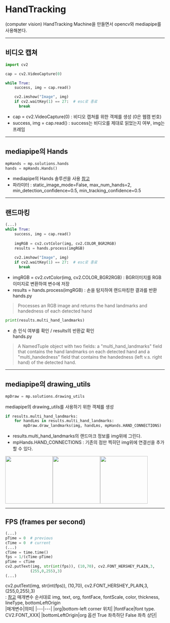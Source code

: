 # HandTracking
(computer vision) HandTracking Machine을 만들면서 opencv와 mediapipe를 사용해본다.
___

## 비디오 캡쳐
```python
import cv2

cap = cv2.VideoCapture(0)

while True:
    success, img = cap.read()

    cv2.imshow("Image", img)
    if cv2.waitKey(1) == 27:  # esc로 종료
      break
```
- cap = cv2.VideoCapture(0) : 비디오 캡쳐를 위한 객체를 생성 (0은 웹캠 번호)
- success, img = cap.read() : success는 비디오를 제대로 읽었는지 여부, img는 프레임

---
## mediapipe의 Hands
```python
mpHands = mp.solutions.hands
hands = mpHands.Hands()
```
- mediapipe의 Hands 솔루션을 사용 [참고](https://google.github.io/mediapipe/solutions/hands.html)
- 파라미터 : static_image_mode=False, max_num_hands=2, min_detection_confidence=0.5, min_tracking_confidence=0.5
___
## 랜드마킹
```python
(...)
while True:
    success, img = cap.read()
    
    imgRGB = cv2.cvtColor(img, cv2.COLOR_BGR2RGB)
    results = hands.process(imgRGB)
    
    cv2.imshow("Image", img)
    if cv2.waitKey(1) == 27:  # esc로 종료
      break
```
- imgRGB = cv2.cvtColor(img, cv2.COLOR_BGR2RGB) : BGR이미지를 RGB이미지로 변환하여 변수에 저장
- results = hands.process(imgRGB) : 손을 탐지하여 랜드마킹한 결과를 반환
hands.py
> Processes an RGB image and returns the hand landmarks and handedness of each detected hand
```python
print(results.multi_hand_landmarks)
```
- 손 인식 여부를 확인 / results의 반환값 확인  
hands.py
> A NamedTuple object with two fields: a "multi_hand_landmarks" field that
      contains the hand landmarks on each detected hand and a "multi_handedness"
      field that contains the handedness (left v.s. right hand) of the detected
      hand.
___
## mediapipe의 drawing_utils
```python
mpDraw = mp.solutions.drawing_utils
```
mediapipe의 drawing_utils를 사용하기 위한 객체를 생성
```python
if results.multi_hand_landmarks:
    for handLms in results.multi_hand_landmarks:
        mpDraw.draw_landmarks(img, handLms, mpHands.HAND_CONNECTIONS)
```
- results.multi_hand_landmarks의 랜드마크 정보를 img위에 그린다.  
- mpHands.HAND_CONNECTIONS : 기존의 점만 찍히던 img위에 연결선을 추가 할 수 있다.

<img src="https://user-images.githubusercontent.com/57162448/131523401-59ea8a2d-fee3-4ed5-a0c6-dab5625f3ccf.png" height="150" ><img height="150" src="https://user-images.githubusercontent.com/57162448/131523436-21c4100b-2f1a-4044-b725-a798dcee36e5.png"><img height="150" src="https://user-images.githubusercontent.com/57162448/131523460-a02aa764-49fb-4953-ab29-e07ba83bbe86.png">
___
## FPS (frames per second)
```python
(...)
pTime = 0  # previous
cTime = 0  # current
(...)
cTime = time.time()
fps = 1/(cTime-pTime)
pTime = cTime
cv2.putText(img, str(int(fps)), (10,70), cv2.FONT_HERSHEY_PLAIN,3,
           (255,0,255),3)
(...)
```
cv2.putText(img, str(int(fps)), (10,70), cv2.FONT_HERSHEY_PLAIN,3,(255,0,255),3)  
: [참고](https://www.geeksforgeeks.org/python-opencv-cv2-puttext-method/)
매개변수 순서대로 img, text, org, fontFace, fontScale, color, thickness, lineType, bottomLeftOrigin  
|매개변수|의미|
|---|---|
|org|bottom-left corner 위치|
|fontFace|font type. CV2.FONT_XXX|
|bottomLeftOrigin|org 옵션 True 좌측하단 False 좌측 상단|
